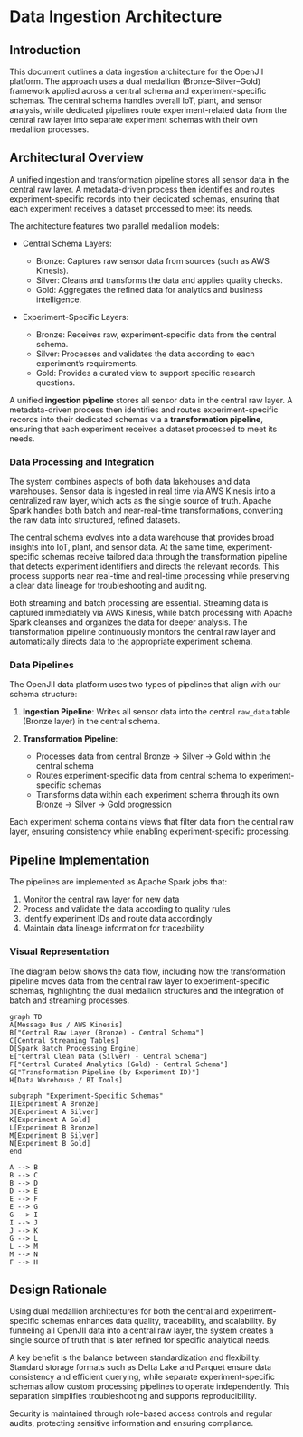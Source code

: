 # Data Ingestion Architecture

## Introduction

This document outlines a data ingestion architecture for the OpenJII platform. The approach uses a dual medallion (Bronze–Silver–Gold) framework applied across a central schema and experiment-specific schemas. The central schema handles overall IoT, plant, and sensor analysis, while dedicated pipelines route experiment-related data from the central raw layer into separate experiment schemas with their own medallion processes.

## Architectural Overview

A unified ingestion and transformation pipeline stores all sensor data in the central raw layer. A metadata-driven process then identifies and routes experiment-specific records into their dedicated schemas, ensuring that each experiment receives a dataset processed to meet its needs.

The architecture features two parallel medallion models:

- Central Schema Layers:

  - Bronze: Captures raw sensor data from sources (such as AWS Kinesis).
  - Silver: Cleans and transforms the data and applies quality checks.
  - Gold: Aggregates the refined data for analytics and business intelligence.

- Experiment-Specific Layers:
  - Bronze: Receives raw, experiment-specific data from the central schema.
  - Silver: Processes and validates the data according to each experiment’s requirements.
  - Gold: Provides a curated view to support specific research questions.

A unified **ingestion pipeline** stores all sensor data in the central raw layer. A metadata-driven process then identifies and routes experiment-specific records into their dedicated schemas via a **transformation pipeline**, ensuring that each experiment receives a dataset processed to meet its needs.

### Data Processing and Integration

The system combines aspects of both data lakehouses and data warehouses. Sensor data is ingested in real time via AWS Kinesis into a centralized raw layer, which acts as the single source of truth. Apache Spark handles both batch and near-real-time transformations, converting the raw data into structured, refined datasets.

The central schema evolves into a data warehouse that provides broad insights into IoT, plant, and sensor data. At the same time, experiment-specific schemas receive tailored data through the transformation pipeline that detects experiment identifiers and directs the relevant records. This process supports near real-time and real-time processing while preserving a clear data lineage for troubleshooting and auditing.

Both streaming and batch processing are essential. Streaming data is captured immediately via AWS Kinesis, while batch processing with Apache Spark cleanses and organizes the data for deeper analysis. The transformation pipeline continuously monitors the central raw layer and automatically directs data to the appropriate experiment schema.

### Data Pipelines

The OpenJII data platform uses two types of pipelines that align with our schema structure:

1. **Ingestion Pipeline**: Writes all sensor data into the central `raw_data` table (Bronze layer) in the central schema.

2. **Transformation Pipeline**: 
   - Processes data from central Bronze → Silver → Gold within the central schema
   - Routes experiment-specific data from central schema to experiment-specific schemas
   - Transforms data within each experiment schema through its own Bronze → Silver → Gold progression

Each experiment schema contains views that filter data from the central raw layer, ensuring consistency while enabling experiment-specific processing.

## Pipeline Implementation

The pipelines are implemented as Apache Spark jobs that:

1. Monitor the central raw layer for new data
2. Process and validate the data according to quality rules
3. Identify experiment IDs and route data accordingly
4. Maintain data lineage information for traceability


### Visual Representation

The diagram below shows the data flow, including how the transformation pipeline moves data from the central raw layer to experiment-specific schemas, highlighting the dual medallion structures and the integration of batch and streaming processes.

```mermaid
graph TD
A[Message Bus / AWS Kinesis]
B["Central Raw Layer (Bronze) - Central Schema"]
C[Central Streaming Tables]
D[Spark Batch Processing Engine]
E["Central Clean Data (Silver) - Central Schema"]
F["Central Curated Analytics (Gold) - Central Schema"]
G["Transformation Pipeline (by Experiment ID)"]
H[Data Warehouse / BI Tools]

subgraph "Experiment-Specific Schemas"
I[Experiment A Bronze]
J[Experiment A Silver]
K[Experiment A Gold]
L[Experiment B Bronze]
M[Experiment B Silver]
N[Experiment B Gold]
end

A --> B
B --> C
B --> D
D --> E
E --> F
E --> G
G --> I
I --> J
J --> K
G --> L
L --> M
M --> N
F --> H
```

## Design Rationale

Using dual medallion architectures for both the central and experiment-specific schemas enhances data quality, traceability, and scalability. By funneling all OpenJII data into a central raw layer, the system creates a single source of truth that is later refined for specific analytical needs.

A key benefit is the balance between standardization and flexibility. Standard storage formats such as Delta Lake and Parquet ensure data consistency and efficient querying, while separate experiment-specific schemas allow custom processing pipelines to operate independently. This separation simplifies troubleshooting and supports reproducibility.

Security is maintained through role-based access controls and regular audits, protecting sensitive information and ensuring compliance.
